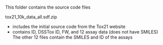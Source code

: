 This folder contains the source code files

tox21_10k_data_all.sdf.zip
- includes the initial source code from the Tox21 website
- contains ID, DSSTox ID, FW, and 12 assay data (does not have SMILES)
The other 12 files contain the SMILES and ID of the assays
